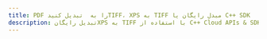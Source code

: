 ---title: PDF را به  تبدیل کنیدTIFF، XPS به TIFF مبدل رایگان یا C++ SDKdescription: تبدیل رایگانXPS به TIFF با استفاده از C++ Cloud APIs & SDK همچنین اسناد PDF را در Cloud ایجاد، ویرایش و رندر کنید.---